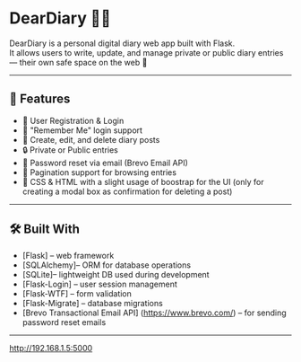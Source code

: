# DearDiary 🧠📔

DearDiary is a personal digital diary web app built with Flask.  
It allows users to write, update, and manage private or public diary entries — their own safe space on the web 💙

---

## 🚀 Features

- 🔐 User Registration & Login
- 🔁 "Remember Me" login support
- 📓 Create, edit, and delete diary posts
- 🔒 Private or Public entries
- 💌 Password reset via email (Brevo Email API)
- 📅 Pagination support for browsing entries
- 🎨 CSS & HTML with a slight usage of boostrap for the UI (only for creating a modal box as confirmation for deleting a post)

---

## 🛠️ Built With

- [Flask] – web framework
- [SQLAlchemy]– ORM for database operations
- [SQLite]– lightweight DB used during development
- [Flask-Login] – user session management
- [Flask-WTF] – form validation
- [Flask-Migrate] – database migrations
- [Brevo Transactional Email API] (https://www.brevo.com/) – for sending password reset emails


---
 http://192.168.1.5:5000



